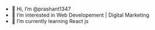 - 👋 Hi, I’m @prashant1347
- 👀 I’m interested in Web Developement | Digital Marketing
- 🌱 I’m currently learning React js

<!---
prashant1347/prashant1347 is a ✨ special ✨ repository because its `README.md` (this file) appears on your GitHub profile.
You can click the Preview link to take a look at your changes.
--->
